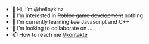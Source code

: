 - 👋 Hi, I’m @helloykinz
- 👀 I’m interested in ~~Roblox game development~~ nothing
- 🌱 I’m currently learning ~~Lua~~ Javascript and C++
- 💞️ I’m looking to collaborate on ...
- 📫 How to reach me [Vkontakte](https://vk.com/helloykin)

<!---
helloykinz/helloykinz is a ✨ special ✨ repository because its `README.md` (this file) appears on your GitHub profile.
You can click the Preview link to take a look at your changes.
--->
